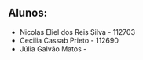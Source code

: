 ## Alunos:
- Nicolas Eliel dos Reis Silva - 112703
- Cecilia Cassab Prieto - 112690
- Júlia Galvão Matos - 

